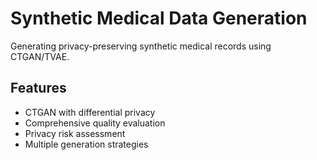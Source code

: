 # Synthetic Medical Data Generation

Generating privacy-preserving synthetic medical records using CTGAN/TVAE.

## Features
- CTGAN with differential privacy
- Comprehensive quality evaluation
- Privacy risk assessment
- Multiple generation strategies

